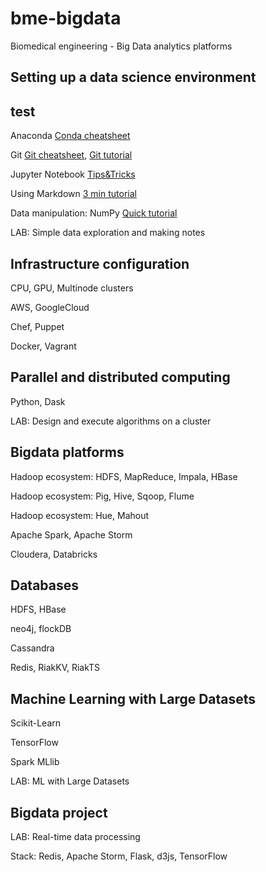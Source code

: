 # bme-bigdata
Biomedical engineering - Big Data analytics platforms

## Setting up a data science environment
## test

Anaconda [Conda cheatsheet](https://conda.io/docs/_downloads/conda-cheatsheet.pdf)

Git [Git cheatsheet](https://services.github.com/on-demand/downloads/github-git-cheat-sheet/), [Git tutorial](https://guides.github.com/activities/hello-world/)

Jupyter Notebook [Tips&Tricks](https://www.dataquest.io/blog/jupyter-notebook-tips-tricks-shortcuts/)

Using Markdown [3 min tutorial](https://guides.github.com/features/mastering-markdown)

Data manipulation: NumPy [Quick tutorial](https://docs.scipy.org/doc/numpy-dev/user/quickstart.html)

LAB: Simple data exploration and making notes


## Infrastructure configuration

CPU, GPU, Multinode clusters

AWS, GoogleCloud

Chef, Puppet

Docker, Vagrant


## Parallel and distributed computing

Python, Dask

LAB: Design and execute algorithms on a cluster


## Bigdata platforms

Hadoop ecosystem: HDFS, MapReduce, Impala, HBase

Hadoop ecosystem: Pig, Hive, Sqoop, Flume

Hadoop ecosystem: Hue, Mahout

Apache Spark, Apache Storm

Cloudera, Databricks



## Databases

HDFS, HBase

neo4j, flockDB

Cassandra

Redis, RiakKV, RiakTS


## Machine Learning with Large Datasets

Scikit-Learn

TensorFlow

Spark MLlib

LAB: ML with Large Datasets


## Bigdata project

LAB: Real-time data processing

Stack: Redis, Apache Storm, Flask, d3js, TensorFlow
